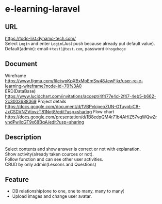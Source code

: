 # e-learning-laravel

## URL
https://todo-list.dynamo-tech.com/  
Select `Login` and enter `Login`(Just push because already put default value).  
Default(admin): email->`test1@test.com`, password->`hogehoge`  

## Document
Wireframe  
https://www.figma.com/file/wpKpXBxMpEmSw48JewFjkr/user-re-e-learning-wireframe?node-id=70%3A0  
ERD(DataBase)  
https://www.lucidchart.com/invitations/accept/4f477e4d-2f47-4eb5-b662-2c3003688369
Project details  
https://docs.google.com/document/d/1VBPvkipeoZUN-GTuypbiC8-JxCSDVNZVtovzT81Nqt8/edit?usp=sharing
Flow chart  
https://docs.google.com/presentation/d/1B8edpQM4r71b4AHIZ57vqWQwZrvndPwlIcGT9x68BqA/edit?usp=sharing


## Description
Select contents and show answer is correct or not with explanation.  
Show activity(already taken cources or not).  
Follow function and can see other user activities.  
CRUD by only admin(Lessons and Questions)

## Feature
- DB relationship(one to one, one to many, many to many)  
- Upload images and change user avatar.  
